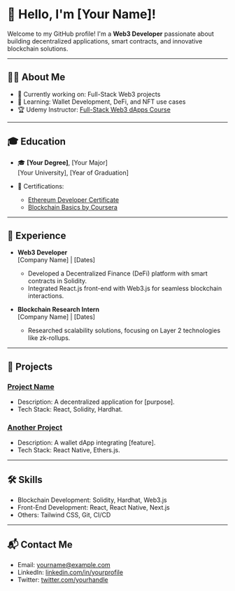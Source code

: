 # 👋 Hello, I'm [Your Name]!

Welcome to my GitHub profile! I'm a **Web3 Developer** passionate about building decentralized applications, smart contracts, and innovative blockchain solutions.

---

## 🧑‍💻 **About Me**
- 🔭 Currently working on: Full-Stack Web3 projects
- 🌱 Learning: Wallet Development, DeFi, and NFT use cases
- 🏆 Udemy Instructor: [Full-Stack Web3 dApps Course](https://www.udemy.com/course/your-course-link)

---

## 🎓 **Education**
- 🎓 **[Your Degree]**, [Your Major]  
  [Your University], [Year of Graduation]

- 📜 Certifications:  
  - [Ethereum Developer Certificate](link-to-certificate)
  - [Blockchain Basics by Coursera](link-to-certificate)

---

## 💼 **Experience**
- **Web3 Developer**  
  [Company Name] | [Dates]  
  - Developed a Decentralized Finance (DeFi) platform with smart contracts in Solidity.  
  - Integrated React.js front-end with Web3.js for seamless blockchain interactions.

- **Blockchain Research Intern**  
  [Company Name] | [Dates]  
  - Researched scalability solutions, focusing on Layer 2 technologies like zk-rollups.

---

## 🚀 **Projects**
### [Project Name](link-to-repo)
- Description: A decentralized application for [purpose].
- Tech Stack: React, Solidity, Hardhat.

### [Another Project](link-to-repo)
- Description: A wallet dApp integrating [feature].
- Tech Stack: React Native, Ethers.js.

---

## 🛠 **Skills**
- Blockchain Development: Solidity, Hardhat, Web3.js
- Front-End Development: React, React Native, Next.js
- Others: Tailwind CSS, Git, CI/CD

---

## 📬 **Contact Me**
- Email: yourname@example.com
- LinkedIn: [linkedin.com/in/yourprofile](https://linkedin.com/in/yourprofile)
- Twitter: [twitter.com/yourhandle](https://twitter.com/yourhandle)
